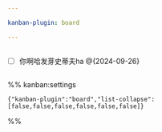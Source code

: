 ```yaml
---

kanban-plugin: board

---
```


## 



## 



## 



## 

- [ ] 你啊哈发芽史蒂夫ha @{2024-09-26}


## 



## 





%% kanban:settings
```
{"kanban-plugin":"board","list-collapse":[false,false,false,false,false,false]}
```
%%